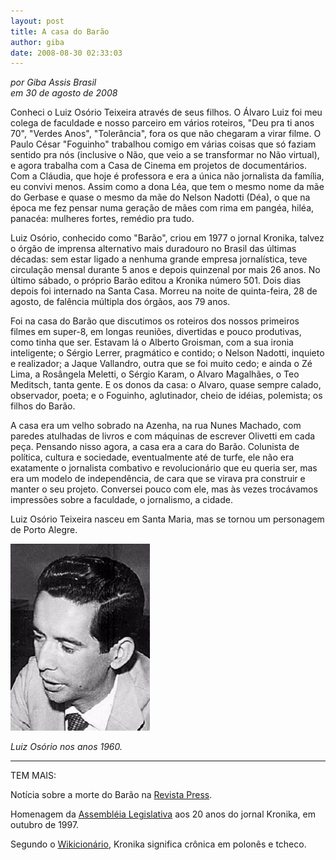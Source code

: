 ```yaml
---
layout: post
title: A casa do Barão
author: giba
date: 2008-08-30 02:33:03
---
```

*por Giba Assis Brasil*\
*em 30 de agosto de 2008*

Conheci o Luiz Osório Teixeira através de seus filhos. O Álvaro Luiz foi meu colega de faculdade e nosso parceiro em vários roteiros, "Deu pra ti anos 70", "Verdes Anos", "Tolerância", fora os que não chegaram a virar filme. O Paulo César "Foguinho" trabalhou comigo em várias coisas que só faziam sentido pra nós (inclusive o Não, que veio a se transformar no Não virtual), e agora trabalha com a Casa de Cinema em projetos de documentários. Com a Cláudia, que hoje é professora e era a única não jornalista da família, eu convivi menos. Assim como a dona Léa, que tem o mesmo nome da mãe do Gerbase e quase o mesmo da mãe do Nelson Nadotti (Déa), o que na época me fez pensar numa geração de mães com rima em pangéa, hiléa, panacéa: mulheres fortes, remédio pra tudo.

Luiz Osório, conhecido como "Barão", criou em 1977 o jornal Kronika, talvez o órgão de imprensa alternativo mais duradouro no Brasil das últimas décadas: sem estar ligado a nenhuma grande empresa jornalística, teve circulação mensal durante 5 anos e depois quinzenal por mais 26 anos. No último sábado, o próprio Barão editou a Kronika número 501. Dois dias depois foi internado na Santa Casa. Morreu na noite de quinta-feira, 28 de agosto, de falência múltipla dos órgãos, aos 79 anos.

Foi na casa do Barão que discutimos os roteiros dos nossos primeiros filmes em super-8, em longas reuniões, divertidas e pouco produtivas, como tinha que ser. Estavam lá o Alberto Groisman, com a sua ironia inteligente; o Sérgio Lerrer, pragmático e contido; o Nelson Nadotti, inquieto e realizador; a Jaque Vallandro, outra que se foi muito cedo; e ainda o Zé Lima, a Rosângela Meletti, o Sérgio Karam, o Alvaro Magalhães, o Teo Meditsch, tanta gente. E os donos da casa: o Alvaro, quase sempre calado, observador, poeta; e o Foguinho, aglutinador, cheio de idéias, polemista; os filhos do Barão.

A casa era um velho sobrado na Azenha, na rua Nunes Machado, com paredes atulhadas de livros e com máquinas de escrever Olivetti em cada peça. Pensando nisso agora, a casa era a cara do Barão. Colunista de política, cultura e sociedade, eventualmente até de turfe, ele não era exatamente o jornalista combativo e revolucionário que eu queria ser, mas era um modelo de independência, de cara que se virava pra construir e manter o seu projeto. Conversei pouco com ele, mas às vezes trocávamos impressões sobre a faculdade, o jornalismo, a cidade.

Luiz Osório Teixeira nasceu em Santa Maria, mas se tornou um personagem de Porto Alegre.

![](/uploads/luis_osorio.jpg)

*Luiz Osório nos anos 1960.*

- - -

TEM MAIS:

Notícia sobre a morte do Barão na [Revista Press](http://www.revistapress.com.br/root/noticia_detalhe.asp?id=549).

Homenagem da [Assembléia Legislativa](http://www.al.rs.gov.br/anais/49/plenario/1997/971023.htm) aos 20 anos do jornal Kronika, em outubro de 1997.

Segundo o [Wikicionário](http://pt.wiktionary.org/wiki/kronika), Kronika significa crônica em polonês e tcheco.